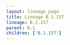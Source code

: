 ```yaml
---
layout: lineage_page
title: Lineage B.1.157
lineage: B.1.157
parent: B.1
children: ['B.1.157']
---
```

